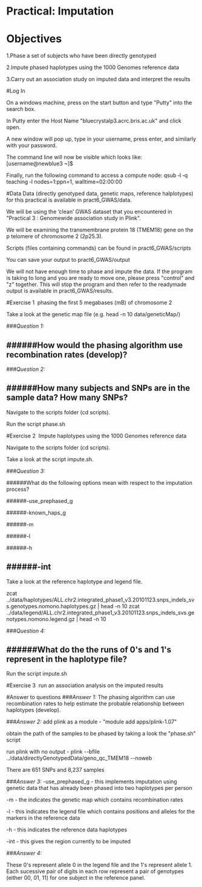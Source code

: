 # Practical: Imputation
# Objectives
1.Phase a set of subjects who have been directly genotyped

2.Impute phased haplotypes using the 1000 Genomes reference data

3.Carry out an association study on imputed data and interpret the results

#Log In

On a windows machine, press on the start button and type "Putty" into the search box.

In Putty enter the Host Name "bluecrystalp3.acrc.bris.ac.uk" and click open.

A new window will pop up, type in your username, press enter, and similarly with your password.

The command line will now be visible which looks like: [username@newblue3 ~]$


Finally, run the following command to access a compute node: qsub ‐I ‐q teaching ‐l
nodes=1:ppn=1, walltime=02:00:00


#Data
Data (directly genotyped data, genetic maps, reference halplotypes) for this practical is available in pract6_GWAS/data.

We will be using the ‘clean’ GWAS dataset that you encountered in "Practical 3 : Genome­wide association
study in Plink".

We will be examining the transmembrane protein 18 (TMEM18) gene on the p telomere of chromosome 2 (2p25.3).

Scripts (files containing commands) can be found in pract6_GWAS/scripts

You can save your output to pract6_GWAS/output

We will not have enough time to phase and impute the data. If the program is taking to long and you are ready to move one, please press "control" and "z" together. This will stop the program and then refer to the ready­made output is available in pract6_GWAS/results.


#Exercise 1 ­ phasing the first 5 megabases (mB) of chromosome 2

Take a look at the genetic map file (e.g. head -n 10 data/geneticMap/)

###*Question 1:*

######How would the phasing algorithm use recombination rates (develop)?
---
###*Question 2:*

######How many subjects and SNPs are in the sample data? How many SNPs?
---


Navigate to the scripts folder (cd scripts).

Run the script phase.sh


#Exercise 2 ­ Impute haplotypes using the 1000 Genomes reference data 

Navigate to the scripts folder (cd scripts).

Take a look at the script impute.sh.

###*Question 3:*

######What do the following options mean with respect to the imputation process?

######-use_prephased_g

######-known_haps_g

######-m

######-l

######-h

######-int
---


Take a look at the reference haplotype and legend file.

zcat ../data/haplotypes/ALL.chr2.integrated_phase1_v3.20101123.snps_indels_svs.genotypes.nomono.haplotypes.gz | head -n 10
zcat ../data/legend/ALL.chr2.integrated_phase1_v3.20101123.snps_indels_svs.genotypes.nomono.legend.gz | head -n 10

###*Question 4:*
 
######What do the the runs of 0's and 1's represent in the haplotype file?
---


Run the script impute.sh

#Exercise 3 ­ run an association analysis on the imputed results 

#Answer to questions
###*Answer 1:*
The phasing algorithm can use recombination rates to help estimate the probable relationship between haplotypes (develop).


###*Answer 2:*
add plink as a module - "module add apps/plink-1.07"

obtain the path of the samples to be phased by taking a look the "phase.sh" script

run plink with no output - plink --bfile ../data/directlyGenotypedData/geno_qc_TMEM18 --noweb

There are 651 SNPs and 8,237 samples


###*Answer 3:*
-use_prephased_g - this implements imputation using genetic data that has already been phased into two haplotypes per person

-m - the indicates the genetic map which contains recombination rates

-l - this indicates the legend file which contains positions and alleles for the markers in the reference data

-h - this indicates the reference data haplotypes

-int - this gives the region currently to be imputed


###*Answer 4:*

These 0's represent allele 0 in the legend file and the 1's represent allele 1. Each sucessive pair of digits in each row represent a pair of genotypes (either 00, 01, 11) for one subject in the reference panel.  
